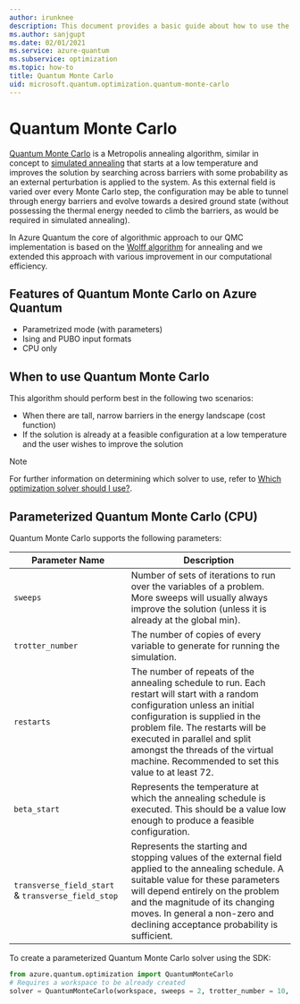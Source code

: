 ```yaml
---
author: irunknee
description: This document provides a basic guide about how to use the Quantum Monte Carlo solver.
ms.author: sanjgupt
ms.date: 02/01/2021
ms.service: azure-quantum
ms.subservice: optimization
ms.topic: how-to
title: Quantum Monte Carlo
uid: microsoft.quantum.optimization.quantum-monte-carlo
---
```


# Quantum Monte Carlo

[Quantum Monte Carlo](https://en.wikipedia.org/wiki/Quantum_Monte_Carlo) is a Metropolis annealing algorithm, similar in concept to [simulated annealing](xref:microsoft.quantum.optimization.simulated-annealing) that starts at a low temperature and improves the solution by searching across barriers with some probability as an external perturbation is applied to the system.
As this external field is varied over every Monte Carlo step, the configuration may be able to tunnel through energy barriers and evolve towards a desired ground state (without possessing the thermal energy needed to climb the barriers, as would be required in simulated annealing).

In Azure Quantum the core of algorithmic approach to our QMC implementation is based on the [Wolff algorithm](https://en.wikipedia.org/wiki/Wolff_algorithm) for annealing and we extended this approach with various improvement in our computational efficiency.

## Features of Quantum Monte Carlo on Azure Quantum

- Parametrized mode (with parameters)
- Ising and PUBO input formats
- CPU only
  
## When to use Quantum Monte Carlo

This algorithm should perform best in the following two scenarios:

- When there are tall, narrow barriers in the energy landscape (cost function)
- If the solution is already at a feasible configuration at a low temperature and the user wishes to improve the solution

> [!NOTE]
> For further information on determining which solver to use, refer to [Which optimization solver should I use?](xref:microsoft.quantum.optimization.choose-solver).
  
## Parameterized Quantum Monte Carlo (CPU)

Quantum Monte Carlo supports the following parameters:

| Parameter Name | Description |
|----------------|-------------|
| `sweeps`       |   Number of sets of iterations to run over the variables of a problem. More sweeps will usually always improve the solution (unless it is already at the global min).|
| `trotter_number`| The number of copies of every variable to generate for running the simulation. |
|`restarts`| The number of repeats of the annealing schedule to run. Each restart will start with a random configuration unless an initial configuration is supplied in the problem file. The restarts will be executed in parallel and split amongst the threads of the virtual machine. Recommended to set this value to at least 72.|
|`beta_start`| Represents the temperature at which the annealing schedule is executed. This should be a value low enough to produce a feasible configuration. |
|`transverse_field_start` & `transverse_field_stop`| Represents the starting and stopping values of the external field applied to the annealing schedule. A suitable value for these parameters will depend entirely on the problem and the magnitude of its changing moves. In general a non-zero and declining acceptance probability is sufficient.|

To create a parameterized Quantum Monte Carlo solver using the SDK:

```python
from azure.quantum.optimization import QuantumMonteCarlo
# Requires a workspace to be already created
solver = QuantumMonteCarlo(workspace, sweeps = 2, trotter_number = 10, restarts = 72, seed = 22, beta_start = 0.1, transverse_field_start = 10, transverse_field_stop = 0.1)
```